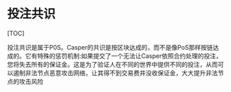 # 投注共识

[TOC]



投注共识是属于P0S。Casper的共识是按区块达成的，而不是像PoS那样按链达成的。它有特殊的惩罚机制:如果提交了一个无法让Casper依照合约处理的投注，您将失去所有的保证金。这是为了验证人在不同的世界中提供不同的投注，从而可以遏制非法节点恶意攻击网络，让其得不到交易费并没收保证金，大大提升非法节点的攻击风险

